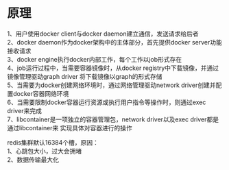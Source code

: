 # 原理

1、用户使用docker client与docker daemon建立通信，发送请求给后者  
2、docker daemon作为docker架构中的主体部分，首先提供docker server功能接收请求  
3、docker engine执行docker内部工作，每个工作以job形式存在  
4、job运行过程中，当需要容器镜像时，从docker registry中下载镜像，并通过镜像管理驱动graph driver
将下载镜像以graph的形式存储  
5、当需要为docker创建网络环境时，通过网络管理驱动network driver创建并配置docker容器网络环境  
6、当需要限制docker容器运行资源或执行用户指令等操作时，则通过exec driver来完成  
7、libcontainer是一项独立的容器管理包，network driver以及exec driver都是通过libcontainer来
实现具体对容器进行的操作  


redis集群默认16384个槽，原因：  
1、心跳包大小，过大会拥堵    
2、数据传输最大化  